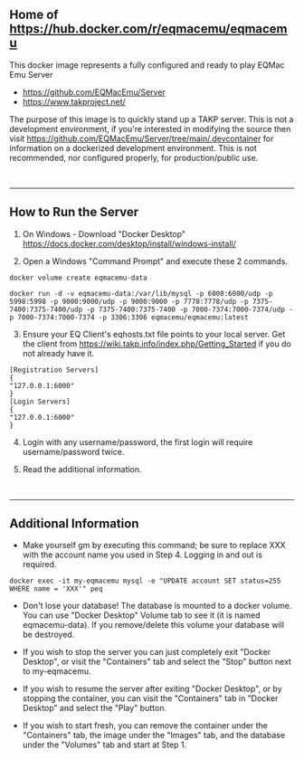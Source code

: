 ## Home of https://hub.docker.com/r/eqmacemu/eqmacemu


This docker image represents a fully configured and ready to play EQMac Emu Server
  * https://github.com/EQMacEmu/Server
  * https://www.takproject.net/


The purpose of this image is to quickly stand up a TAKP server. This is not a development environment, if you're interested in modifying the source then visit https://github.com/EQMacEmu/Server/tree/main/.devcontainer for information on a dockerized development environment. This is not recommended, nor configured properly, for production/public use.

&nbsp;
&nbsp;

--- 
## How to Run the Server
1. On Windows - Download "Docker Desktop" https://docs.docker.com/desktop/install/windows-install/ 

2. Open a Windows "Command Prompt" and execute these 2 commands.

  ```
  docker volume create eqmacemu-data
  ```

  ```
  docker run -d -v eqmacemu-data:/var/lib/mysql -p 6000:6000/udp -p 5998:5998 -p 9000:9000/udp -p 9000:9000 -p 7778:7778/udp -p 7375-7400:7375-7400/udp -p 7375-7400:7375-7400 -p 7000-7374:7000-7374/udp -p 7000-7374:7000-7374 -p 3306:3306 eqmacemu/eqmacemu:latest
  ```

3. Ensure your EQ Client's eqhosts.txt file points to your local server. Get the client from https://wiki.takp.info/index.php/Getting_Started if you do not already have it.

```
[Registration Servers]
{
"127.0.0.1:6000"
}
[Login Servers]
{
"127.0.0.1:6000"
}
```

4. Login with any username/password, the first login will require username/password twice.

5. Read the additional information.

&nbsp;
&nbsp;

---

## Additional Information

- Make yourself gm by executing this command; be sure to replace XXX with the account name you used in Step 4. Logging in and out is required.
```
docker exec -it my-eqmacemu mysql -e "UPDATE account SET status=255 WHERE name = 'XXX'" peq
```

- Don't lose your database! The database is mounted to a docker volume. You can use "Docker Desktop" Volume tab to see it (it is named eqmacemu-data). If you remove/delete this volume your database will be destroyed.

- If you wish to stop the server you can just completely exit "Docker Desktop", or visit the "Containers" tab and select the "Stop" button next to my-eqmacemu.

- If you wish to resume the server after exiting "Docker Desktop", or by stopping the container, you can visit the "Containers" tab in "Docker Desktop" and select the "Play" button.

- If you wish to start fresh, you can remove the container under the "Containers" tab, the image under the "Images" tab, and the database under the "Volumes" tab and start at Step 1.

&nbsp;
&nbsp;

